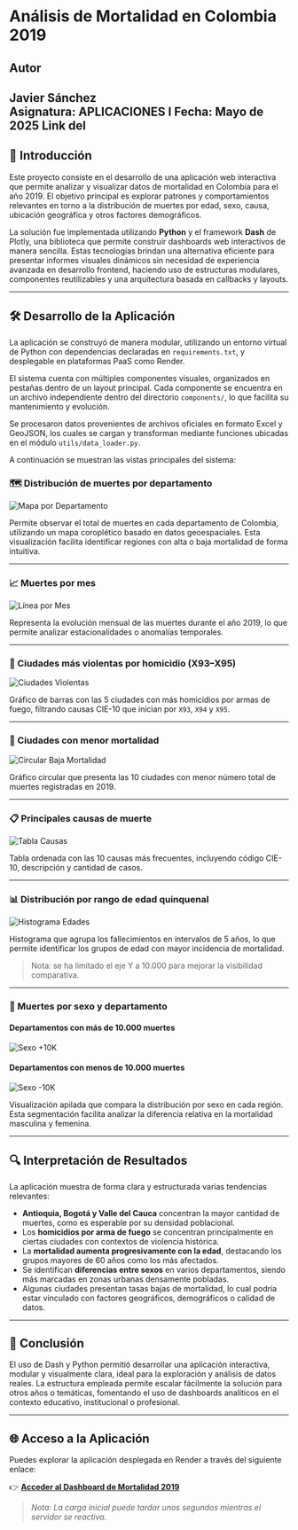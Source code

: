 # Análisis de Mortalidad en Colombia 2019

## Autor
**Javier Sánchez**  
Asignatura: APLICACIONES I 
Fecha: Mayo de 2025
Link del 
---

## 📘 Introducción

Este proyecto consiste en el desarrollo de una aplicación web interactiva que permite analizar y visualizar datos de mortalidad en Colombia para el año 2019. El objetivo principal es explorar patrones y comportamientos relevantes en torno a la distribución de muertes por edad, sexo, causa, ubicación geográfica y otros factores demográficos.

La solución fue implementada utilizando **Python** y el framework **Dash** de Plotly, una biblioteca que permite construir dashboards web interactivos de manera sencilla. Estas tecnologías brindan una alternativa eficiente para presentar informes visuales dinámicos sin necesidad de experiencia avanzada en desarrollo frontend, haciendo uso de estructuras modulares, componentes reutilizables y una arquitectura basada en callbacks y layouts.

---

## 🛠️ Desarrollo de la Aplicación

La aplicación se construyó de manera modular, utilizando un entorno virtual de Python con dependencias declaradas en `requirements.txt`, y desplegable en plataformas PaaS como Render.

El sistema cuenta con múltiples componentes visuales, organizados en pestañas dentro de un layout principal. Cada componente se encuentra en un archivo independiente dentro del directorio `components/`, lo que facilita su mantenimiento y evolución.

Se procesaron datos provenientes de archivos oficiales en formato Excel y GeoJSON, los cuales se cargan y transforman mediante funciones ubicadas en el módulo `utils/data_loader.py`.

A continuación se muestran las vistas principales del sistema:

### 🗺️ Distribución de muertes por departamento

![Mapa por Departamento](assets/mapa_departamento.png)

Permite observar el total de muertes en cada departamento de Colombia, utilizando un mapa coroplético basado en datos geoespaciales. Esta visualización facilita identificar regiones con alta o baja mortalidad de forma intuitiva.

---

### 📈 Muertes por mes

![Línea por Mes](assets/lineas_mes.png)

Representa la evolución mensual de las muertes durante el año 2019, lo que permite analizar estacionalidades o anomalías temporales.

---

### 🔫 Ciudades más violentas por homicidio (X93–X95)

![Ciudades Violentas](assets/ciudades_violentas.png)

Gráfico de barras con las 5 ciudades con más homicidios por armas de fuego, filtrando causas CIE-10 que inician por `X93`, `X94` y `X95`.

---

### 🧘 Ciudades con menor mortalidad

![Circular Baja Mortalidad](assets/pie_baja_mortalidad.png)

Gráfico circular que presenta las 10 ciudades con menor número total de muertes registradas en 2019.

---

### 📋 Principales causas de muerte

![Tabla Causas](assets/tabla_causas.png)

Tabla ordenada con las 10 causas más frecuentes, incluyendo código CIE-10, descripción y cantidad de casos.

---

### 📊 Distribución por rango de edad quinquenal

![Histograma Edades](assets/histograma_edades.png)

Histograma que agrupa los fallecimientos en intervalos de 5 años, lo que permite identificar los grupos de edad con mayor incidencia de mortalidad.  
> Nota: se ha limitado el eje Y a 10.000 para mejorar la visibilidad comparativa.

---

### 🚻 Muertes por sexo y departamento

#### Departamentos con más de 10.000 muertes

![Sexo +10K](assets/sexo_mas_10k.png)

#### Departamentos con menos de 10.000 muertes

![Sexo -10K](assets/sexo_menos_10k.png)

Visualización apilada que compara la distribución por sexo en cada región. Esta segmentación facilita analizar la diferencia relativa en la mortalidad masculina y femenina.

---

## 🔍 Interpretación de Resultados

La aplicación muestra de forma clara y estructurada varias tendencias relevantes:

- **Antioquia, Bogotá y Valle del Cauca** concentran la mayor cantidad de muertes, como es esperable por su densidad poblacional.
- Los **homicidios por arma de fuego** se concentran principalmente en ciertas ciudades con contextos de violencia histórica.
- La **mortalidad aumenta progresivamente con la edad**, destacando los grupos mayores de 60 años como los más afectados.
- Se identifican **diferencias entre sexos** en varios departamentos, siendo más marcadas en zonas urbanas densamente pobladas.
- Algunas ciudades presentan tasas bajas de mortalidad, lo cual podría estar vinculado con factores geográficos, demográficos o calidad de datos.

---

## 🧩 Conclusión

El uso de Dash y Python permitió desarrollar una aplicación interactiva, modular y visualmente clara, ideal para la exploración y análisis de datos reales. La estructura empleada permite escalar fácilmente la solución para otros años o temáticas, fomentando el uso de dashboards analíticos en el contexto educativo, institucional o profesional.

---

## 🌐 Acceso a la Aplicación

Puedes explorar la aplicación desplegada en Render a través del siguiente enlace:

👉 [**Acceder al Dashboard de Mortalidad 2019**](https://mia-analisis-mortalidad.onrender.com)

> _Nota: La carga inicial puede tardar unos segundos mientras el servidor se reactiva._

